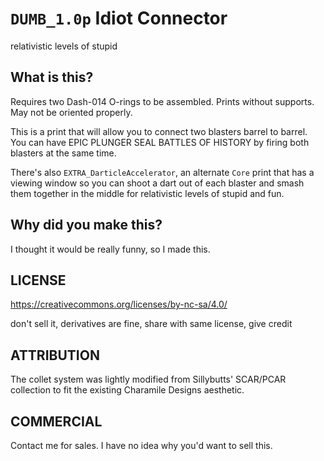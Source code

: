 # `DUMB_1.0p` Idiot Connector

relativistic levels of stupid

## What is this?

Requires two Dash-014 O-rings to be assembled. Prints without supports. May not be oriented properly.

This is a print that will allow you to connect two blasters barrel to barrel. You can have EPIC PLUNGER SEAL BATTLES OF HISTORY by firing both blasters at the same time.

There's also `EXTRA_DarticleAccelerator`, an alternate `Core` print that has a viewing window so you can shoot a dart out of each blaster and smash them together in the middle for relativistic levels of stupid and fun.

## Why did you make this? 

I thought it would be really funny, so I made this.

## LICENSE

https://creativecommons.org/licenses/by-nc-sa/4.0/

don't sell it, derivatives are fine, share with same license, give credit

## ATTRIBUTION

The collet system was lightly modified from Sillybutts' SCAR/PCAR collection to fit the existing Charamile Designs aesthetic. 

## COMMERCIAL

Contact me for sales. I have no idea why you'd want to sell this.
